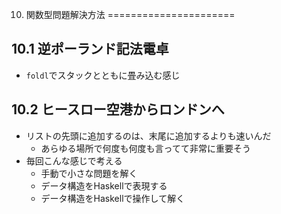 10. 関数型問題解決方法
======================

## 10.1 逆ポーランド記法電卓
- `foldl`でスタックとともに畳み込む感じ

## 10.2 ヒースロー空港からロンドンへ
- リストの先頭に追加するのは、末尾に追加するよりも速いんだ
    - あらゆる場所で何度も何度も言ってて非常に重要そう
- 毎回こんな感じで考える
    - 手動で小さな問題を解く
    - データ構造をHaskellで表現する
    - データ構造をHaskellで操作して解く

